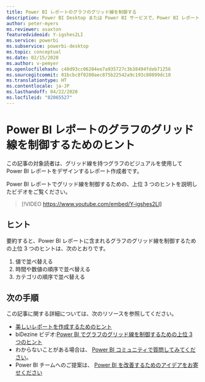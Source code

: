 ```yaml
---
title: Power BI レポートのグラフのグリッド線を制御する
description: Power BI Desktop または Power BI サービスで、Power BI レポートのビジュアルに含まれるグラフのグリッド線を制御するための 3 つのヒントです。
author: peter-myers
ms.reviewer: asaxton
featuredvideoid: Y-igshes2LI
ms.service: powerbi
ms.subservice: powerbi-desktop
ms.topic: conceptual
ms.date: 02/15/2020
ms.author: v-pemyer
ms.openlocfilehash: c40d93cc06204ee7a935727c3b38494fdeb71256
ms.sourcegitcommit: 01bcbc8f0280aec875b22542a9c193c80899dc10
ms.translationtype: HT
ms.contentlocale: ja-JP
ms.lasthandoff: 04/22/2020
ms.locfileid: "82065527"
---
```

# <a name="tips-to-control-chart-gridlines-in-power-bi-reports"></a>Power BI レポートのグラフのグリッド線を制御するためのヒント

この記事の対象読者は、グリッド線を持つグラフのビジュアルを使用して Power BI レポートをデザインするレポート作成者です。

Power BI レポートでグリッド線を制御するための、上位 3 つのヒントを説明したビデオをご覧ください。

> [!VIDEO https://www.youtube.com/embed/Y-igshes2LI]

## <a name="tips"></a>ヒント

要約すると、Power BI レポートに含まれるグラフのグリッド線を制御するための上位 3 つのヒントは、次のとおりです。

1. 値で並べ替える
1. 時間や数値の順序で並べ替える
1. カテゴリの順序で並べ替える

## <a name="next-steps"></a>次の手順

この記事に関する詳細については、次のリソースを参照してください。

- [美しいレポートを作成するためのヒント](../desktop-tips-and-tricks-for-creating-reports.md)
- biDezine ビデオ:[Power BI でグラフのグリッド線を制御するための上位 3 つのヒント](https://www.youtube.com/watch?v=Y-igshes2LI)
- わからないことがある場合は、 [Power BI コミュニティで質問してみてください](https://community.powerbi.com/)。
- Power BI チームへのご提案は、 [Power BI を改善するためのアイデアをお寄せください](https://ideas.powerbi.com)

